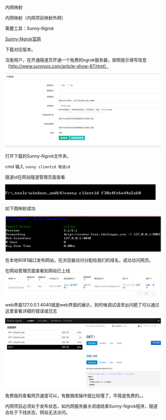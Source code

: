 内网映射

内网映射（内网项目映射外网）

需要工具：Sunny-Ngrok

[Sunny-Ngrok官网](https://www.ngrok.cc/)

下载对应版本。


注册用户，在开通隧道页开通一个免费的ngrok服务器，按照提示填写信息（http://www.sunnyos.com/article-show-67.html）

![](1.png)

打开下载的Sunny-Ngrok文件夹，

cmd 输入 	```sunny clientid 隧道id```

隧道id在网站隧道管理页面查看

![](2.PNG)

如下图映射成功

![](3.PNG)

在本地8081端口发布网站，在浏览器访问分配给我们的域名，成功访问网页。

在网站管理页面查看到网站已上线
![](4.png)

web界面127.0.0.1:4040就是web界面的展示，到时候调试请求出问题了可以通过这里查看详细的错误或日志

![](5.png)


免费版的查看网页速度可以，有数据库操作就比较慢了，毕竟是免费的。。

内网项目必须处于发布状态，如内网服务器关闭或结束Sunny-Ngrok程序，隧道会处于下线状态，网站无法访问。
